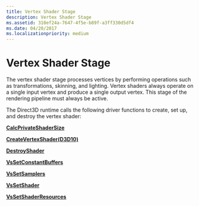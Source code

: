 ```yaml
---
title: Vertex Shader Stage
description: Vertex Shader Stage
ms.assetid: 310ef24a-7647-4f5e-b89f-a3ff330d5df4
ms.date: 04/20/2017
ms.localizationpriority: medium
---
```


# Vertex Shader Stage


The vertex shader stage processes vertices by performing operations such as transformations, skinning, and lighting. Vertex shaders always operate on a single input vertex and produce a single output vertex. This stage of the rendering pipeline must always be active.

The Direct3D runtime calls the following driver functions to create, set up, and destroy the vertex shader:

[**CalcPrivateShaderSize**](https://msdn.microsoft.com/library/windows/hardware/ff538315)

[**CreateVertexShader(D3D10)**](https://msdn.microsoft.com/library/windows/hardware/ff540720)

[**DestroyShader**](https://msdn.microsoft.com/library/windows/hardware/ff552805)

[**VsSetConstantBuffers**](https://msdn.microsoft.com/library/windows/hardware/ff570573)

[**VsSetSamplers**](https://msdn.microsoft.com/library/windows/hardware/ff570574)

[**VsSetShader**](https://msdn.microsoft.com/library/windows/hardware/ff570575)

[**VsSetShaderResources**](https://msdn.microsoft.com/library/windows/hardware/ff570576)

 

 





